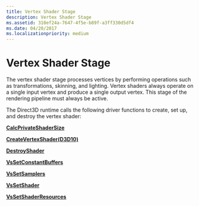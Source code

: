 ```yaml
---
title: Vertex Shader Stage
description: Vertex Shader Stage
ms.assetid: 310ef24a-7647-4f5e-b89f-a3ff330d5df4
ms.date: 04/20/2017
ms.localizationpriority: medium
---
```


# Vertex Shader Stage


The vertex shader stage processes vertices by performing operations such as transformations, skinning, and lighting. Vertex shaders always operate on a single input vertex and produce a single output vertex. This stage of the rendering pipeline must always be active.

The Direct3D runtime calls the following driver functions to create, set up, and destroy the vertex shader:

[**CalcPrivateShaderSize**](https://msdn.microsoft.com/library/windows/hardware/ff538315)

[**CreateVertexShader(D3D10)**](https://msdn.microsoft.com/library/windows/hardware/ff540720)

[**DestroyShader**](https://msdn.microsoft.com/library/windows/hardware/ff552805)

[**VsSetConstantBuffers**](https://msdn.microsoft.com/library/windows/hardware/ff570573)

[**VsSetSamplers**](https://msdn.microsoft.com/library/windows/hardware/ff570574)

[**VsSetShader**](https://msdn.microsoft.com/library/windows/hardware/ff570575)

[**VsSetShaderResources**](https://msdn.microsoft.com/library/windows/hardware/ff570576)

 

 





